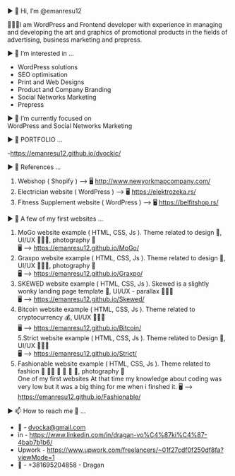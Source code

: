 ▶️ 👋 Hi, I’m @emanresu12<br>

🧑🏼‍💻I am WordPress and Frontend developer with
experience in managing and developing the art and
graphics of promotional products in the fields of
advertising, business marketing and prepress.


▶️ 👀 I’m interested in ...<br>
 - WordPress solutions
 - SEO optimisation
 - Print and Web Designs
 - Product and Company Branding
 - Social Networks Marketing
 - Prepress

▶️ 🌱 I’m currently focused on<br>
WordPress and Social Networks Marketing

▶️ 💼 PORTFOLIO ...<br>

-https://emanresu12.github.io/dvockic/

▶️ 💼 References ...

1. Webshop ( Shopify ) --> 🖥
http://www.newyorkmapcompany.com/
2. Electrician website ( WordPress ) --> 🖥
https://elektrozeka.rs/ 
3. Fitness Supplement website ( WordPress ) --> 🖥
https://belfitshop.rs/

▶️ 💼 A few of my first websites ...

1. MoGo website example ( HTML, CSS, Js ). Theme related to design 🎨, UI/UX 🧑🏼‍💻, photography 📸<br> 
🖥 --> https://emanresu12.github.io/MoGo/
2. Graxpo website example ( HTML, CSS, Js ). Theme related to design 🎨, UI/UX 🧑🏼‍💻, photography 📸<br> 
🖥 --> https://emanresu12.github.io/Graxpo/
3. SKEWED website example ( HTML, CSS, Js ). Skewed is a slightly wonky landing page template 🎨, UI/UX - parallax 🧑🏼‍💻<br> 
🖥 --> https://emanresu12.github.io/Skewed/
4. Bitcoin website example ( HTML, CSS, Js ). Theme related to cryptocurrency 💰, UI/UX 🧑🏼‍💻<br>
🖥 --> https://emanresu12.github.io/Bitcoin/ <br>
5.Strict website example ( HTML, CSS, Js ). Theme related to Design 🎨, UI/UX 🧑🏼‍💻<br>
🖥 --> https://emanresu12.github.io/Strict/
6. Fashionable website example ( HTML, CSS, Js ). Theme related to fashion 💅 💇‍♀️ 👗 👔 👠 👞, photography 📸<br> 
 One of my first websites At that time my knowledge about coding was very low but it was a big thing for me when i finshed it.
🖥 --> https://emanresu12.github.io/Fashionable/


▶️ 📫 How to reach me 📲 ...<br>
- 📧 - dvocka@gmail.com <br>
- in - https://www.linkedin.com/in/dragan-vo%C4%87ki%C4%87-4bab7b1b6/
- Upwork - https://www.upwork.com/freelancers/~01f27cdf0f250df8fa?viewMode=1
- 📱 - +381695204858 - Dragan 

<!---
emanresu12/emanresu12 is a ✨ special ✨ repository because its `README.md` (this file) appears on your GitHub profile.
You can click the Preview link to take a look at your changes.
--->
